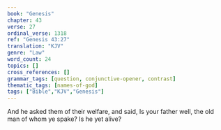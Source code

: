 ```yaml
---
book: "Genesis"
chapter: 43
verse: 27
ordinal_verse: 1318
ref: "Genesis 43:27"
translation: "KJV"
genre: "Law"
word_count: 24
topics: []
cross_references: []
grammar_tags: [question, conjunctive-opener, contrast]
thematic_tags: [names-of-god]
tags: ["Bible","KJV","Genesis"]
---
```

And he asked them of their welfare, and said, Is your father well, the old man of whom ye spake? Is he yet alive?
